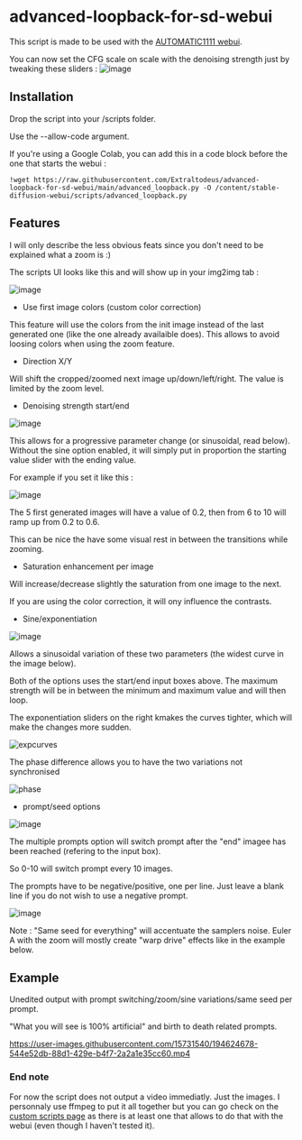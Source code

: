 # advanced-loopback-for-sd-webui

This script is made to be used with the [AUTOMATIC1111 webui](https://github.com/AUTOMATIC1111/stable-diffusion-webui).

You can now set the CFG scale on scale with the denoising strength just by tweaking these sliders :
![image](https://user-images.githubusercontent.com/15731540/214673266-4c406822-44e8-480a-bfb8-03d528e174be.png)


## Installation

Drop the script into your /scripts folder.

Use the --allow-code argument.

If you're using a Google Colab, you can add this in a code block before the one that starts the webui :

    !wget https://raw.githubusercontent.com/Extraltodeus/advanced-loopback-for-sd-webui/main/advanced_loopback.py -O /content/stable-diffusion-webui/scripts/advanced_loopback.py

## Features

I will only describe the less obvious feats since you don't need to be explained what a zoom is :)

The scripts UI looks like this and will show up in your img2img tab :

![image](https://user-images.githubusercontent.com/15731540/194636007-4dfaa7a1-b8d2-48a5-bd8d-b88b69fb8c90.png)

- Use first image colors (custom color correction)

This feature will use the colors from the init image instead of the last generated one (like the one already availaible does). This allows to avoid loosing colors when using the zoom feature.

- Direction X/Y

Will shift the cropped/zoomed next image up/down/left/right. The value is limited by the zoom level.

- Denoising strength start/end

![image](https://user-images.githubusercontent.com/15731540/194637537-8b5dcb0e-f3c7-45bd-9c09-e60ffa0b76a8.png)

This allows for a progressive parameter change (or sinusoidal, read below). Without the sine option enabled, it will simply put in proportion the starting value slider with the ending value.

For example if you set it like this :

![image](https://user-images.githubusercontent.com/15731540/194638100-56389bf2-fd81-4721-801e-36df59414aba.png)

The 5 first generated images will have a value of 0.2, then from 6 to 10 will ramp up from 0.2 to 0.6.

This can be nice the have some visual rest in between the transitions while zooming.

- Saturation enhancement per image

Will increase/decrease slightly the saturation from one image to the next.

If you are using the color correction, it will ony influence the contrasts.

- Sine/exponentiation

![image](https://user-images.githubusercontent.com/15731540/194638484-351a6401-51b3-4c5d-a705-cb4372c08e5e.png)

Allows a sinusoidal variation of these two parameters (the widest curve in the image below).

Both of the options uses the start/end input boxes above. The maximum strength will be in between the minimum and maximum value and will then loop.

The exponentiation sliders on the right kmakes the curves tighter, which will make the changes more sudden.

![expcurves](https://user-images.githubusercontent.com/15731540/194625416-ca0f3a3d-f0a3-4d00-9146-f30ac508a46b.png)

The phase difference allows you to have the two variations not synchronised

![phase](https://user-images.githubusercontent.com/15731540/194625410-97754da7-4e61-49d9-9305-eeea1ec712cf.png)

- prompt/seed options

![image](https://user-images.githubusercontent.com/15731540/194639114-86b477f3-8d94-4e7f-975a-828d93d2f738.png)

The multiple prompts option will switch prompt after the "end" imagee has been reached (refering to the input box).

So 0-10 will switch prompt every 10 images.

The prompts have to be negative/positive, one per line. Just leave a blank line if you do not wish to use a negative prompt.

![image](https://user-images.githubusercontent.com/15731540/194639713-80063fd9-cb55-40a0-a588-28cd78ac164f.png)

Note : "Same seed for everything" will accentuate the samplers noise. Euler A with the zoom will mostly create "warp drive" effects like in the example below.

## Example

Unedited output with prompt switching/zoom/sine variations/same seed per prompt.

"What you will see is 100% artificial" and birth to death related prompts.

https://user-images.githubusercontent.com/15731540/194624678-544e52db-88d1-429e-b4f7-2a2a1e35cc60.mp4


### End note

For now the script does not output a video immediatly. Just the images. I personnaly use ffmpeg to put it all together but you can go check on the [custom scripts page](https://github.com/AUTOMATIC1111/stable-diffusion-webui/wiki/Custom-Scripts) as there is at least one that allows to do that with the webui (even though I haven't tested it).
